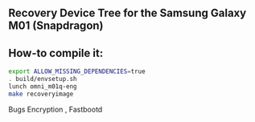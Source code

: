 ## Recovery Device Tree for the Samsung Galaxy M01 (Snapdragon)

## How-to compile it:

```sh
export ALLOW_MISSING_DEPENDENCIES=true
. build/envsetup.sh
lunch omni_m01q-eng
make recoveryimage
```
Bugs
Encryption , 
Fastbootd

